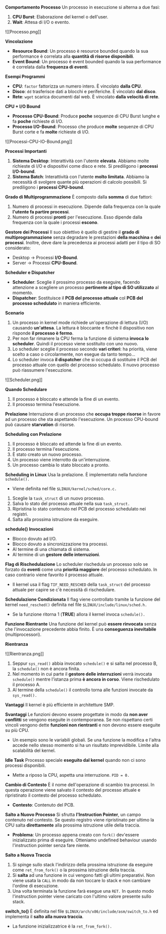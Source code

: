 **Comportamento Processo**
Un processo in esecuzione si alterna a due fasi:
1) **CPU Burst**: Elaborazione del kernel o dell'user.
2) **Wait**: Attesa di I/O o evento.

![[Processo.png]]

**Vincolazione**
- **Resource Bound**: Un processo è resource bounded quando la sua performance è correlata alla **quantità di risorse disponibili**.
- **Event Bound**: Un processo è event bounded quando la sua performance è correlata dalla **frequenza di eventi**.

**Esempi Programmi**
- **CPU**: `factor` fattorizza un numero intero. È vincolato **dalla CPU**.
- **Disco**: `dd` trasferisce dati a blocchi e periferiche. È vincolato **dal disco**.
- **Rete**: `wget` scarica documenti dal web. È vincolato **dalla velocità di rete**.

**CPU + I/O Bound**
- **Processo CPU-Bound**: Produce **poche** sequenze di CPU Burst lunghe e fa **poche** richieste di I/O.
- **Processo I/O-Bound**: Processo che produce **molte** sequenze di CPU Burst corte e fa **molte** richieste di I/O.

![[Processi-CPU-IO-Bound.png]]

**Processi Importanti**
1) **Sistema Desktop**: Interattività con l'utente **elevata**. Abbiamo molte richieste di I/O e dispositivi come disco e rete. Si prediligono i **processi I/O-bound**.
2) **Sistema Batch**: Interattività con l'utente **molto limitata**. Abbiamo la necessità di svolgere quante più operazioni di calcolo possibili. Si prediligono i **processi CPU-bound**.
   
**Grado di Multiprogrammazione**
È composto dalla **somma** di due fattori:
1) Numero di processi in esecuzione. Dipende dalla frequenza con la quale **l'utente fa partire processi**.
2) Numero di processi **pronti** per l'esecuzione. Esso dipende dalla frequenza con la quale i processi **escono**.

**Gestore dei Processi**
Il suo obiettivo è quello di gestire il **grado di multiprogrammazione** senza degradare le prestazioni **della macchina** e **dei processi**. Inoltre, deve dare la precedenza ai processi adatti per il tipo di SO considerato:
- Desktop -> Processi **I/O-Bound**.
- Server    -> Processi **CPU-Bound**.

**Scheduler e Dispatcher**
- **Scheduler**: Sceglie il prossimo processo da eseguire, facendo attenzione a scegliere un processo **pertinente al tipo di SO utilizzato** al momento.
- **Dispatcher**: Sostituisce il **PCB del processo attuale** col **PCB del processo schedulato** in maniera efficiente.

**Scenario**
1) Un processo in kernel mode richiede un'operazione di lettura (I/O) causando **un'attesa**. La lettura è bloccante e finchè il dispositivo non risponde **il processo è fermo**.
2) Per non far rimanere la CPU ferma la funzione di sistema **invoca lo scheduler**. Quindi il processo viene sostituito con uno nuovo.
3) Lo scheduler sceglie il processo secondo **vari criteri**: ha priorità, viene scelto a caso o circolarmente, non esegue da tanto tempo...
4) Lo scheduler invoca **il dispatcher** che si occupa di sostituire il PCB del processo attuale con quello del processo schedulato. Il nuovo processo può riassumere l'esecuzione.

![[Scheduler.png]]

**Quando Schedulare**
1) Il processo è bloccato e attende la fine di un evento.
2) Il processo termina l'esecuzione.

**Prelazione**
Interruzione di un processo che **occupa troppe risorse** in favore ad un processo che sta aspettando l'esecuzione. Un processo CPU-bound può causare **starvation** di risorse.

**Scheduling con Prelazione**
1) Il processo è bloccato ed attende la fine di un evento.
2) Il processo termina l'esecuzione.
3) È stato creato un nuovo processo.
4) Un processo viene interrotto da un'interruzione.
5) Un processo cambia lo stato bloccato a pronto.

**Scheduling in Linux**
Usa la prelazione. È implementato nella funzione `schedule().`
- Viene definita nel file `$LINUX/kernel/sched/core.c.`

1) Sceglie la `task_struct` di un nuovo processo.
2) Salva lo stato del processo attuale nella sua `task_struct.`
3) Ripristina lo stato contenuto nel PCB del processo schedulato nei registri.
4) Salta alla prossima istruzione da eseguire.

**schedule() Invocazioni**
- Blocco dovuto ad I/O.
- Blocco dovuto a sincronizzazione tra processi.
- Al termine di una chiamata di sistema.
- Al termine di un **gestore delle interruzioni**.

**Flag di Rischedulazione**
Lo scheduler rischedula un processo solo se forzato da **eventi** come una **priorità maggiore** del processo schedulato. In caso contrario viene favorito il processo attuale.
- Il kernel usa il flag `TIF_NEED_RESCHED` della `task_struct` del processo attuale per capire se c'è necessità di rischedulare.

**Schedulazione Condizionata**
Il flag viene controllato tramite la funzione del kernel `need_resched()` definita nel file `$LINUX/include/linux/sched.h.`
- Se la funzione ritorna 1 (**TRUE**) allora il kernel invoca `schedule().`

**Funzione Rientrante**
Una funzione del kernel può **essere rinvocata** senza che l'invocazione precedente abbia finito. È una **conseguenza inevitabile** (multiprocessori).

**Rientranza**

![[Rientranza.png]]

1) Seppur `sys_read()` abbia invocato `schedule()` e si salta nel processo B, la `schedule()` non è ancora finita.
2) Nel momento in cui parte il **gestore delle interruzioni** verrà invocata `schedule()` mentre l'istanza prima **è ancora in corso**. Viene rischedulato il processo A.
3) Al termine della `schedule()` il controllo torna alle funzioni invocate da `sys_read().`

**Vantaggi**
Il kernel è più efficiente in architetture SMP.

**Svantaggi**
Le funzioni devono essere progettate in modo da **non aver conflitti** se vengono eseguite in contemporanea. Se non rispettano certi vincoli vengono dette **funzioni non rientranti** e non devono essere eseguite su più CPU.
- Un esempio sono le variabili globali. Se una funzione la modifica e l'altra accede nello stesso momento si ha un risultato imprevidibile. Limite alla scalabilità del kernel.

**Idle Task**
Processo speciale **eseguito dal kernel** quando non ci sono processi disponibili.
- Mette a riposo la CPU, aspetta una interruzione. `PID = 0.`

**Cambio di Contesto**
È il nome dell'operazione di scambio tra processi. In questa operazione viene salvato il contesto del processo attuale e ripristinato il contesto del processo schedulato.
- **Contesto**: Contenuto del PCB.

**Salto a Nuovo Processo**
Si sfrutta **l'Instruction Pointer**, un campo contenuto nel contesto. Se questo registro viene ripristinato per ultimo la CPU salta **direttamente** alla prossima istruzione utile della traccia.
- **Problema**: Un processo appena creato con `fork()` dev'essere inizializzato prima di eseguire. Otteniamo undefined behaviour usando l'instruction pointer senza fare niente.

**Salto a Nuova Traccia**
1) Si spinge sullo stack l'indirizzo della prossima istruzione da eseguire come `ret_from_fork()` o la prossima istruzione della traccia.
2) Si **salta** ad una funzione in cui vengono fatti gli ultimi preparativi. Non viene usata la `CALL` in modo da non toccare lo stack e non cambiare l'ordine di esecuzione.
3) Una volta terminata la funzione farà esegue una `RET.` In questo modo l'instruction pointer viene caricato con l'ultimo valore presente sullo stack.
  
**switch_to()**
È definita nel file `$LINUX/arch/x86/include/asm/switch_to.h` ed implementa il **salto alla nuova traccia**.
- La funzione inizializzatrice è la `ret_from_fork().`